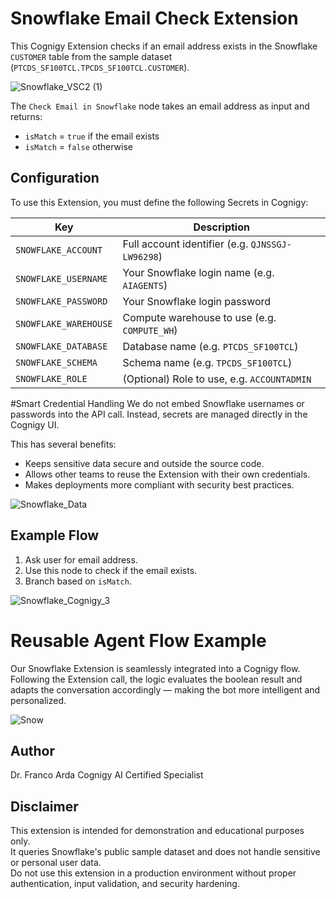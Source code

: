 # Snowflake Email Check Extension
This Cognigy Extension checks if an email address exists in the Snowflake `CUSTOMER` table from the sample dataset (`PTCDS_SF100TCL.TPCDS_SF100TCL.CUSTOMER`).

![Snowflake_VSC2 (1)](https://github.com/user-attachments/assets/40b4b844-d1a3-4258-9e90-28255edf27f9)

The `Check Email in Snowflake` node takes an email address as input and returns:

- `isMatch` = `true` if the email exists
- `isMatch` = `false` otherwise

## Configuration

To use this Extension, you must define the following Secrets in Cognigy:

| Key | Description |
|-----|-------------|
| `SNOWFLAKE_ACCOUNT` | Full account identifier (e.g. `QJNSSGJ-LW96298`) |
| `SNOWFLAKE_USERNAME` | Your Snowflake login name (e.g. `AIAGENTS`) |
| `SNOWFLAKE_PASSWORD` | Your Snowflake login password |
| `SNOWFLAKE_WAREHOUSE` | Compute warehouse to use (e.g. `COMPUTE_WH`) |
| `SNOWFLAKE_DATABASE` | Database name (e.g. `PTCDS_SF100TCL`) |
| `SNOWFLAKE_SCHEMA` | Schema name (e.g. `TPCDS_SF100TCL`) |
| `SNOWFLAKE_ROLE` | (Optional) Role to use, e.g. `ACCOUNTADMIN` |

#Smart Credential Handling
We do not embed Snowflake usernames or passwords into the API call. Instead, secrets are managed directly in the Cognigy UI. 

This has several benefits:
- Keeps sensitive data secure and outside the source code.
- Allows other teams to reuse the Extension with their own credentials.
- Makes deployments more compliant with security best practices.

![Snowflake_Data](https://github.com/user-attachments/assets/654d16a2-723c-4909-9ae3-46b727ca2fd5)

## Example Flow

1. Ask user for email address.
2. Use this node to check if the email exists.
3. Branch based on `isMatch`.

![Snowflake_Cognigy_3](https://github.com/user-attachments/assets/0394dbbd-eebe-4779-b581-d64b8eca86b7)

# Reusable Agent Flow Example
Our Snowflake Extension is seamlessly integrated into a Cognigy flow. Following the Extension call, the logic evaluates the boolean result and adapts the conversation accordingly — making the bot more intelligent and personalized.

![Snow](https://github.com/user-attachments/assets/9a53a9e5-ee1f-4acf-94bd-81a26d8128ee)

## Author

Dr. Franco Arda 
Cognigy AI Certified Specialist

## Disclaimer

This extension is intended for demonstration and educational purposes only.  
It queries Snowflake's public sample dataset and does not handle sensitive or personal user data.  
Do not use this extension in a production environment without proper authentication, input validation, and security hardening.


